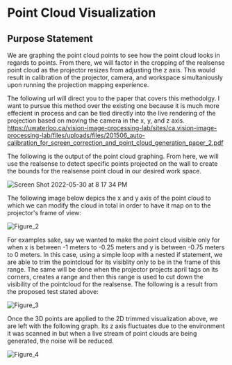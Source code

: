 # Point Cloud Visualization

## Purpose Statement
We are graphing the point cloud points to see how the point cloud looks in regards to points. 
From there, we will factor in the cropping of the realsense point cloud as the projector resizes 
from adjusting the z axis. This would result in calibration of the projector, camera, and 
workspace simultaniously upon running the projection mapping experience.

The following url will direct you to the paper that covers this methodolgy. I want to pursue this method
over the existing one because it is much more effecient in process and can be tied directly into the live 
rendering of the projection based on moving the camera in the x, y, and z axis.
https://uwaterloo.ca/vision-image-processing-lab/sites/ca.vision-image-processing-lab/files/uploads/files/201506_auto-calibration_for_screen_correction_and_point_cloud_generation_paper_2.pdf

The following is the output of the point cloud graphing. From here, we will use the realsense to detect specific points projected on the wall to create the bounds for the realsense point cloud in our desired work space. 

![Screen Shot 2022-05-30 at 8 17 34 PM](https://user-images.githubusercontent.com/81708456/171070448-380c02b9-25b3-4dfb-a72a-51ac23c07a44.png)

The following image below depics the x and y axis of the point cloud to which we can modify the cloud in total in order to have it map on to the projector's frame of view:

![Figure_2](https://user-images.githubusercontent.com/81708456/171459332-36021202-2f8d-4bf4-a2f9-09d966ac0bcd.png)

For examples sake, say we wanted to make the point cloud visible only for when x is between -1 meters to -0.25 meters and y is between -0.75 meters to 0 meters. In this case, using a simple loop with a nested if statement, we are able to trim the pointcloud for its visiblity only to be in the frame of this range. The same will be done when the projector projects april tags on its corners, creates a range and then this range is used to cut down the visibility of the pointcloud for the realsense. The following is a result from the proposed test stated above:

![Figure_3](https://user-images.githubusercontent.com/81708456/171461027-def933fd-37da-46b2-a293-e1a142f82c26.png)

Once the 3D points are applied to the 2D trimmed visualization above, we are left with the following graph. Its z axis fluctuates due to the environment it was scanned in but when a live stream of point clouds are being generated, the noise will be reduced. 

![Figure_4](https://user-images.githubusercontent.com/81708456/171514658-a1ed103b-2484-4d94-9f5f-fb204b286834.png)
